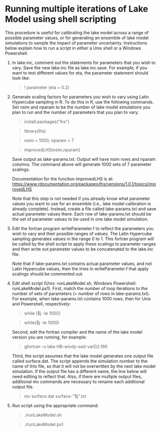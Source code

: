 # Running multiple iterations of Lake Model using shell scripting
This procedure is useful for calibrating the lake model across a range of possible parameter values, or for generating an ensemble of lake model simulations to sample the impact of parameter uncertainty. Instructions below explain how to run a script in either a Unix shell or a Windows Powershell.

1. In lake.inc, comment out the statements for parameters that you wish to vary. Save the new lake.inc file as lake.inc.save. For example, if you want to test different values for eta, the parameter statement should look like:

   > !      parameter (eta = 0.2) 

2. Generate scaling factors for parameters you wish to vary using Latin Hypercube sampling in R. To do this in R, use the following commands. Set nsim and nparam to be the number of lake model simulations you plan to run and the number of parameters that you plan to vary.

   > install.packages("lhs")
   
   > library(lhs)
   
   > nsim = 1000; nparam = 7
   
   > improvedLHS(nsim,nparam)
   
   Save output as lake-params.txt. Output will have nsim rows and nparam columns. The command above will generate 1000 sets of 7 parameter scalings. 
   
   Documentation for the function improvedLHS is at: https://www.rdocumentation.org/packages/lhs/versions/1.0.1/topics/improvedLHS
   
   Note that this step is not needed if you already know what parameter values you want to use for an ensemble (i.e., lake model calibration is already complete). Instead, create a file called lake-params.txt and save actual parameter values there. Each row of lake-params.txt should be the set of parameter values to be used in one lake model simulation.

3. Edit the fortran program writeParameter.f to reflect the parameters you wish to vary and their possible ranges of values. The Latin Hypercube sampling generates values in the range 0 to 1. This fortran program will be called by the shell script to apply these scalings to parameter ranges and then write out parameter values to be concatenated to the lake.inc file.

   Note that if lake-params.txt contains actual parameter values, and not Latin Hypercube values, then the lines in writeParameter.f that apply scalings should be commented out.

4. Edit shell script (Unix: runLakeModel.sh, Windows Powershell: runLakeModel.ps1). First, match the number of loop iterations to the number of sets of parameters (= number of rows in lake-params.txt). For example, when lake-params.txt contains 1000 rows, then for Unix and Powershell, respectively:

    > while [$j -le 1000]

    > while($j -le 1000)
   
    Second, edit the fortran compiler and the name of the lake model version you are running, for example: 
 
    > gfortran -o lake HB-windy-sed-varD2.f90
    
    Third, the script assumes that the lake model generates one output file called surface.dat. The script appends the simulation number to the name of this file, so that it will not be overwritten by the next lake model simulation. If the output file has a different name, the line below will need editing to reflect that. Also, if there are multiple output files, additional mv commands are necessary to rename each additional output file.
    
    > mv surface.dat surface-"$j".txt

5. Run script using the appropriate command:

    > ./runLakeModel.sh
    
    > ./runLakeModel.ps1
   
